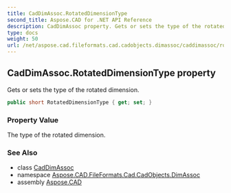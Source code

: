 ```yaml
---
title: CadDimAssoc.RotatedDimensionType
second_title: Aspose.CAD for .NET API Reference
description: CadDimAssoc property. Gets or sets the type of the rotated dimension
type: docs
weight: 50
url: /net/aspose.cad.fileformats.cad.cadobjects.dimassoc/caddimassoc/rotateddimensiontype/
---
```

## CadDimAssoc.RotatedDimensionType property

Gets or sets the type of the rotated dimension.

```csharp
public short RotatedDimensionType { get; set; }
```

### Property Value

The type of the rotated dimension.

### See Also

* class [CadDimAssoc](../)
* namespace [Aspose.CAD.FileFormats.Cad.CadObjects.DimAssoc](../../caddimassoc/)
* assembly [Aspose.CAD](../../../)


